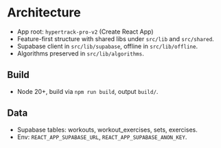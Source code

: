 # Architecture

- App root: `hypertrack-pro-v2` (Create React App)
- Feature-first structure with shared libs under `src/lib` and `src/shared`.
- Supabase client in `src/lib/supabase`, offline in `src/lib/offline`.
- Algorithms preserved in `src/lib/algorithms`.

## Build
- Node 20+, build via `npm run build`, output `build/`.

## Data
- Supabase tables: workouts, workout_exercises, sets, exercises.
- Env: `REACT_APP_SUPABASE_URL`, `REACT_APP_SUPABASE_ANON_KEY`.
